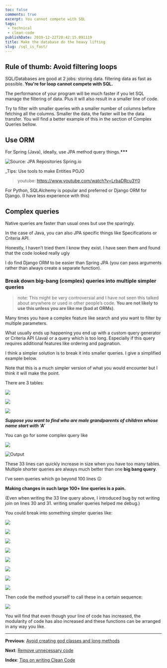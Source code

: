 ```yaml
---
toc: false
comments: true
excerpt: You cannot compete with SQL
tags:
 - technical
 - clean-code
publishDate: 2019-12-22T20:42:15.091119
title: Make the database do the heavy lifting
slug: /sql_is_fast/
---
```


## Rule of thumb: Avoid filtering loops

SQL/Databases are good at 2 jobs: storing data. filtering data as fast as possible. **You're for loop cannot compete with SQL.**

The performance of your program will be much faster if you let SQL manage the filtering of data. Plus it will also result in a smaller line of code.

Try to filter with smaller queries with a smaller number of columns before fetching all the columns. Smaller the data, the faster will be the data transfer. You will find a better example of this in the section of Complex Queries bellow.

## **Use ORM**

For Spring (Java), ideally, use JPA method query things.**\*\*\***

![Source: JPA Repositories Spring.io](/images/2019-12-22-clean-code-4-make-the-database-do-the-heavy-lifting/1.png)

_Tips: Use tools to make Entities POJO

> youtube: https://www.youtube.com/watch?v=LrbaDRcu3Y0

For Python, SQLAlchemy is popular and preferred or Django ORM for Django. (I have less experience with this)

## Complex queries

Native queries are faster than usual ones but use the sparingly.

In the case of Java, you can also JPA specific things like Specifications or Criteria API.

Honestly, I haven’t tried them I know they exist. I have seen them and found that the code looked really ugly

I do find Django ORM to be easier than Spring JPA (you can pass arguments rather than always create a separate function).

### Break down big-bang (complex) queries into multiple simpler queries

> note: This might be very controversial and I have not seen this talked about anywhere or used in other people’s code. **You are not likely to use this unless you are like me (bad at ORMs)**.

Many times you have a complex feature like search and you want to filter by multiple parameters.

What usually ends up happening you end up with a custom query generator or Criteria API (Java) or a query which is too long. Especially if this query requires additional features like ordering and pagination.

I think a simpler solution is to break it into smaller queries. I give a simplified example below.

Note that this is a much simpler version of what you would encounter but I think it will make the point.

There are 3 tables:

![](/images/2019-12-22-clean-code-4-make-the-database-do-the-heavy-lifting/2.png)

![](/images/2019-12-22-clean-code-4-make-the-database-do-the-heavy-lifting/3.png)

![](/images/2019-12-22-clean-code-4-make-the-database-do-the-heavy-lifting/4.png)

**_Suppose you want to find who are male grandparents of children whose name start with ‘A’_**

You can go for some complex query like

![](/images/2019-12-22-clean-code-4-make-the-database-do-the-heavy-lifting/5.png)

![Output](/images/2019-12-22-clean-code-4-make-the-database-do-the-heavy-lifting/6.png)

These 33 lines can quickly increase in size when you have too many tables. Multiple shorter queries are always much better than one **big bang query**.

I’ve seen queries which go beyond 100 lines 😖

**Making changes in such large 100+ line queries is a pain.**

(Even when writing the 33 line query above, I introduced bug by not writing join on lines 30 and 31. writing smaller queries helped me debug.)

You could break into something simpler queries like:

![](/images/2019-12-22-clean-code-4-make-the-database-do-the-heavy-lifting/7.png)

![](/images/2019-12-22-clean-code-4-make-the-database-do-the-heavy-lifting/8.png)

![](/images/2019-12-22-clean-code-4-make-the-database-do-the-heavy-lifting/9.png)

![](/images/2019-12-22-clean-code-4-make-the-database-do-the-heavy-lifting/10.png)

![](/images/2019-12-22-clean-code-4-make-the-database-do-the-heavy-lifting/11.png)

![](/images/2019-12-22-clean-code-4-make-the-database-do-the-heavy-lifting/12.png)

![](/images/2019-12-22-clean-code-4-make-the-database-do-the-heavy-lifting/13.png)

![](/images/2019-12-22-clean-code-4-make-the-database-do-the-heavy-lifting/14.png)

Then code the method yourself to call these in a certain sequence:

![](/images/2019-12-22-clean-code-4-make-the-database-do-the-heavy-lifting/15.png)

You will find that even though your line of code has increased, the modularity of code has also increased and these functions can be arranged in any way you like.

---

**Previous**: [Avoid creating god classes and long methods](/clean%20code/2019/12/25/clean-code-3-avoid-creating-god-classes-and-long-methods.html)

**Next**: [Remove unnecessary code](https://medium.com/p/c477707e5be1)

**Index**: [Tips on writing Clean Code](/software%20development/clean%20code/2019/12/19/series-tips-on-writing-clean-code.html)